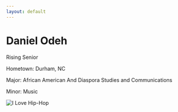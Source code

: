 ```yaml
---
layout: default
---
```


# Daniel Odeh

Rising Senior

Hometown: Durham, NC

Major: African American And Diaspora Studies and Communications

Minor: Music

![I Love Hip-Hop](https://s-media-cache-ak0.pinimg.com/736x/60/22/15/602215ba583eadcf1feaa8da9b15f04c--hip-hop-art-dance-quotes.jpg)
